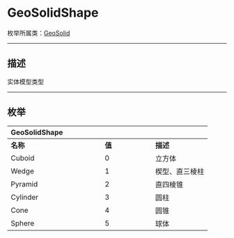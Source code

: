 # GeoSolidShape

枚举所属类：[GeoSolid](/Api/Class/Build/SceneGeoSolid.md)

------------------------------------------------------------------------------------------
## 描述

实体模型类型

------------------------------------------------------------------------------------------
## 枚举

|<div style="width:200px">GeoSolidShape</div>|<div style="width:100px"></div>|<div style="width:100px"></div>|
|:---   |:---|:---|
|**名称**   |**值**  |**描述**|
|Cuboid   |0   |立方体|
|Wedge|1   |楔型、直三棱柱|
|Pyramid  |2   |直四棱锥|
|Cylinder  |3   |圆柱|
|Cone  |4   |圆锥|
|Sphere  |5   |球体|

